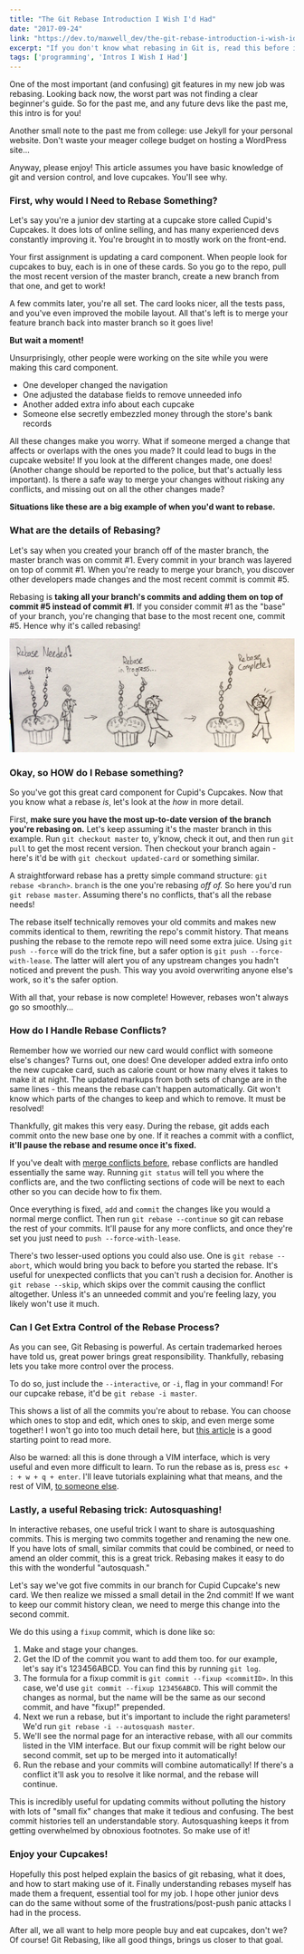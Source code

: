 ```yaml
---
title: "The Git Rebase Introduction I Wish I'd Had"
date: "2017-09-24"
link: "https://dev.to/maxwell_dev/the-git-rebase-introduction-i-wish-id-had"
excerpt: "If you don't know what rebasing in Git is, read this before it's too late. Especially if you love cupcakes!"
tags: ['programming', 'Intros I Wish I Had']
---
```

One of the most important (and confusing) git features in my new job was rebasing. Looking back now, the worst part was not finding a clear beginner's guide. So for the past me, and any future devs like the past me, this intro is for you!

Another small note to the past me from college: use Jekyll for your personal website. Don't waste your meager college budget on hosting a WordPress site...

Anyway, please enjoy! This article assumes you have basic knowledge of git and version control, and love cupcakes. You'll see why.

### First, why would I Need to Rebase Something?

Let's say you're a junior dev starting at a cupcake store called Cupid's Cupcakes. It does lots of online selling, and has many experienced devs constantly improving it. You're brought in to mostly work on the front-end.

Your first assignment is updating a card component. When people look for cupcakes to buy, each is in one of these cards. So you go to the repo, pull the most recent version of the master branch, create a new branch from that one, and get to work!

A few commits later, you're all set. The card looks nicer, all the tests pass, and you've even improved the mobile layout. All that's left is to merge your feature branch back into master branch so it goes live!

**But wait a moment!**

Unsurprisingly, other people were working on the site while you were making this card component.

* One developer changed the navigation
* One adjusted the database fields to remove unneeded info
* Another added extra info about each cupcake
* Someone else secretly embezzled money through the store's bank records

All these changes make you worry. What if someone merged a change that affects or overlaps with the ones you made? It could lead to bugs in the cupcake website! If you look at the different changes made, one does! (Another change should be reported to the police, but that's actually less important). Is there a safe way to merge your changes without risking any conflicts, and missing out on all the other changes made?

**Situations like these are a big example of when you'd want to rebase.**

### What are the details of Rebasing?

Let's say when you created your branch off of the master branch, the master branch was on commit #1. Every commit in your branch was layered on top of commit #1. When you're ready to merge your branch, you discover other developers made changes and the most recent commit is commit #5.

Rebasing is **taking all your branch's commits and adding them on top of commit #5 instead of commit #1**. If you consider commit #1 as the "base" of your branch, you're changing that base to the most recent one, commit #5. Hence why it's called rebasing!

![Someone taking a pull request based on an outdated commit, and moving it to the most recent one.](/assets/images/posts/git-rebase-introduction/rebase-example.jpeg)

### Okay, so HOW do I Rebase something?

So you've got this great card component for Cupid's Cupcakes. Now that you know what a rebase _is_, let's look at the _how_ in more detail.

First, **make sure you have the most up-to-date version of the branch you're rebasing on.** Let's keep assuming it's the master branch in this example. Run `git checkout master` to, y'know, check it out, and then run `git pull` to get the most recent version. Then checkout your branch again - here's it'd be with `git checkout updated-card` or something similar.

A straightforward rebase has a pretty simple command structure: `git rebase <branch>`. `branch` is the one you're rebasing _off of._ So here you'd run `git rebase master`. Assuming there's no conflicts, that's all the rebase needs!

The rebase itself technically removes your old commits and makes new commits identical to them, rewriting the repo's commit history. That means pushing the rebase to the remote repo will need some extra juice. Using `git push --force` will do the trick fine, but a safer option is `git push --force-with-lease`. The latter will alert you of any upstream changes you hadn't noticed and prevent the push. This way you avoid overwriting anyone else's work, so it's the safer option.

With all that, your rebase is now complete! However, rebases won't always go so smoothly...

### How do I Handle Rebase Conflicts?

Remember how we worried our new card would conflict with someone else's changes? Turns out, one does! One developer added extra info onto the new cupcake card, such as calorie count or how many elves it takes to make it at night. The updated markups from both sets of change are in the same lines - this means the rebase can't happen automatically. Git won't know which parts of the changes to keep and which to remove. It must be resolved!

Thankfully, git makes this very easy. During the rebase, git adds each commit onto the new base one by one. If it reaches a commit with a conflict, **it'll pause the rebase and resume once it's fixed.**

If you've dealt with [merge conflicts before](https://help.github.com/articles/resolving-a-merge-conflict-using-the-command-line/), rebase conflicts are handled essentially the same way. Running `git status` will tell you where the conflicts are, and the two conflicting sections of code will be next to each other so you can decide how to fix them.

Once everything is fixed, `add` and `commit` the changes like you would a normal merge conflict. Then run `git rebase --continue` so git can rebase the rest of your commits. It'll pause for any more conflicts, and once they're set you just need to `push --force-with-lease`.

There's two lesser-used options you could also use. One is `git rebase --abort`, which would bring you back to before you started the rebase. It's useful for unexpected conflicts that you can't rush a decision for. Another is `git rebase --skip`, which skips over the commit causing the conflict altogether. Unless it's an unneeded commit and you're feeling lazy, you likely won't use it much.

### Can I Get Extra Control of the Rebase Process?

As you can see, Git Rebasing is powerful. As certain trademarked heroes have told us, great power brings great responsibility. Thankfully, rebasing lets you take more control over the process.

To do so, just include the `--interactive`, or `-i`, flag in your command! For our cupcake rebase, it'd be `git rebase -i master`.

This shows a list of all the commits you're about to rebase. You can choose which ones to stop and edit, which ones to skip, and even merge some together! I won't go into too much detail here, but [this article](https://robots.thoughtbot.com/git-interactive-rebase-squash-amend-rewriting-history) is a good starting point to read more.

Also be warned: all this is done through a VIM interface, which is very useful and even more difficult to learn. To run the rebase as is, press `esc + : + w + q + enter`. I'll leave tutorials explaining what that means, and the rest of VIM, [to someone else](https://www.learnenough.com/text-editor-tutorial#sec-vim).

### Lastly, a useful Rebasing trick: Autosquashing!

In interactive rebases, one useful trick I want to share is autosquashing commits. This is merging two commits together and renaming the new one. If you have lots of small, similar commits that could be combined, or need to amend an older commit, this is a great trick. Rebasing makes it easy to do this with the wonderful "autosquash."

Let's say we've got five commits in our branch for Cupid Cupcake's new card. We then realize we missed a small detail in the 2nd commit! If we want to keep our commit history clean, we need to merge this change into the second commit.

We do this using a `fixup` commit, which is done like so:

1. Make and stage your changes.
2. Get the ID of the commit you want to add them too. for our example, let's say it's 123456ABCD. You can find this by running `git log`.
3. The formula for a fixup commit is `git commit --fixup <commitID>`. In this case, we'd use `git commit --fixup 123456ABCD`. This will commit the changes as normal, but the name will be the same as our second commit, and have "fixup!" prepended.
4. Next we run a rebase, but it's important to include the right parameters! We'd run `git rebase -i --autosquash master`.
5. We'll see the normal page for an interactive rebase, with all our commits listed in the VIM interface. But our fixup commit will be right below our second commit, set up to be merged into it automatically!
6. Run the rebase and your commits will combine automatically! If there's a conflict it'll ask you to resolve it like normal, and the rebase will continue.

This is incredibly useful for updating commits without polluting the history with lots of "small fix" changes that make it tedious and confusing. The best commit histories tell an understandable story. Autosquashing keeps it from getting overwhelmed by obnoxious footnotes. So make use of it!

### Enjoy your Cupcakes!

Hopefully this post helped explain the basics of git rebasing, what it does, and how to start making use of it. Finally understanding rebases myself has made them a frequent, essential tool for my job. I hope other junior devs can do the same without some of the frustrations/post-push panic attacks I had in the process.

After all, we all want to help more people buy and eat cupcakes, don't we? Of course! Git Rebasing, like all good things, brings us closer to that goal.
